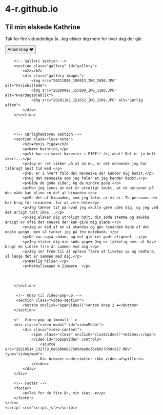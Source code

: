 # 4-r.github.io
<!DOCTYPE html>
<html lang="da">
<head>
    <meta charset="UTF-8">
    <meta name="viewport" content="width=device-width, initial-scale=1.0">
    <title>Til min elskede Anton</title>
    <link rel="stylesheet" href="styles.css">
</head>
<body>
    <div class="container">
        <!-- Forside med kærlig besked -->
        <section class="hero">
            <h1>Til min elskede Kathrine</h1>
            <p>Tak for fire vidunderlige år. Jeg elsker dig mere for hver dag der går.</p>
            <button onclick="showMessage()">Anton knap ❤️</button>
        </section>

        <!-- Galleri sektion -->
        <section class="gallery" id="gallery">
            <h2></h2>
            <div class="gallery-images">
                <img src="20211030_190913_IMG_2456.JPG" alt="Feriebillede">
                <img src="20200926_155809_IMG_1180.JPG" alt="Hverdagsøjeblik">
                <img src="20201102_151652_IMG_1369.JPG" alt="Særlig aften">
            </div>
        </section>

        

        <!-- Kærlighedsbrev sektion -->
        <section class="love-note">
            <h2>❤️Penis Pige❤️</h2>
            <p>Kære Kathrine,</p>
            <p>Vi har nu været kærester i FIRE!! år, what! Det er jo helt skørt...</p>
            <p>Jeg er ret sikker på at du nu, er det menneske jeg har tilbragt mest tid med.</p>
            <p>Du er i hvert fald det menneske der kender mig bedst,</p>
            <p>Og det menneske som jeg føler at jeg kender bedst;</p>
            <p>Både de gode sider, og de mindre gode.</p>
            <p>Men jeg synes at det er utroligt smukt, at to personer på den måde kan blive en del af hinanden.</p>
            <p>En del af hinanden, som jeg føler at vi er. To personer der har brug for hinanden, for at være hele</p>
            <p>Jeg tænker tit på hvad jeg skulle gøre uden dig, og jeg ved det ærligt talt ikke...</p>
            <p>Jeg elsker dig utroligt højt, din søde stemme og smukke ansigt er ofte det eneste der kan give mig glæde.</p>
            <p>Jeg er ked af at vi skændes og gør hinanden kede af det nogle gange, men så tænker jeg på the notebook, </p>
            <p>De var også sådan, og det gik ret godt aligevel...</p>
            <p>Jeg elsker dig min søde pige❤️ Jeg er lykkelig over at have brugt de sidste fire år sammen med dig.</p>
            <p>Jeg ser frem til at opleve flere at livetes op og nedture, så længe det er sammen med dig.</p>
            <p>Kærlig hilsen </p>
            <p>Mathullemand A Zimmer❤️  </p>



        </section>

         <!-- Knap til video-pop-up -->
         <section class="video-section">
            <button onclick="openVideo()">Anton knap 2 ❤️</button>
        </section>

        <!-- Video-pop-up (modal) -->
        <div class="video-modal" id="videoModal">
            <div class="video-content">
                <span class="close" onclick="closeVideo()">&times;</span>
                <video id="popupVideo" controls>
                    <source src="20210514_132739_6e63bb68375d9dae8c36c60c7d50c817.MOV" type="video/mp4">
                    Din browser understøtter ikke video-afspilleren.
                </video>
            </div>
        </div>

        <!-- Footer -->
        <footer>
            <p>Tak for de fire år, min skat. ❤️</p>
        </footer>
    </div>
    <script src="script.js"></script>
</body>
</html>
